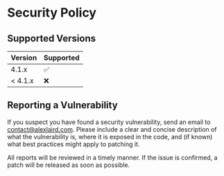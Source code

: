 # Security Policy

## Supported Versions

| Version | Supported          |
| ------- | ------------------ |
| 4.1.x   | :white_check_mark: |
| < 4.1.x | :x:                |

## Reporting a Vulnerability

If you suspect you have found a security vulnerability, send an email to [contact@alexlaird.com](mailto:contact@alexlaird.com).
Please include a clear and concise description of what the vulnerability is, where it is exposed in the code, and (if
known) what best practices might apply to patching it.

All reports will be reviewed in a timely manner. If the issue is confirmed, a patch will be released as soon as
possible.
